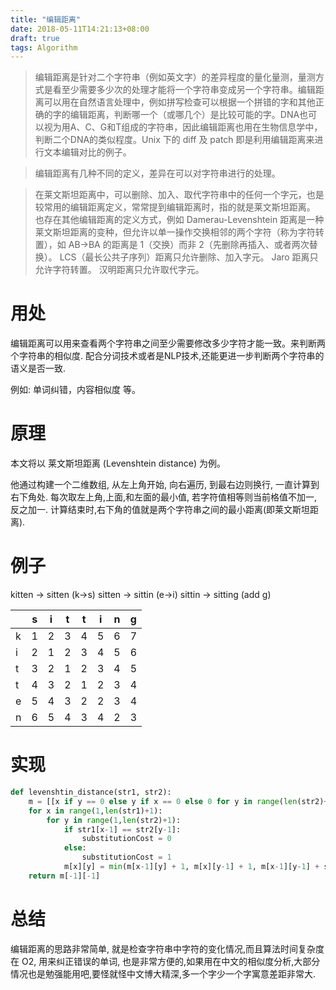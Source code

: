 ```yaml
---
title: "编辑距离"
date: 2018-05-11T14:21:13+08:00
draft: true
tags: Algorithm
---
```


> 编辑距离是针对二个字符串（例如英文字）的差异程度的量化量测，量测方式是看至少需要多少次的处理才能将一个字符串变成另一个字符串。编辑距离可以用在自然语言处理中，例如拼写检查可以根据一个拼错的字和其他正确的字的编辑距离，判断哪一个（或哪几个）是比较可能的字。DNA也可以视为用A、C、G和T组成的字符串，因此编辑距离也用在生物信息学中，判断二个DNA的类似程度。Unix 下的 diff 及 patch 即是利用编辑距离来进行文本编辑对比的例子。

<!--more-->

> 编辑距离有几种不同的定义，差异在可以对字符串进行的处理。

> 在莱文斯坦距离中，可以删除、加入、取代字符串中的任何一个字元，也是较常用的编辑距离定义，常常提到编辑距离时，指的就是莱文斯坦距离。
> 也存在其他编辑距离的定义方式，例如 Damerau-Levenshtein 距离是一种莱文斯坦距离的变种，但允许以单一操作交换相邻的两个字符（称为字符转置），如 AB→BA 的距离是 1（交换）而非 2（先删除再插入、或者两次替换）。
> LCS（最长公共子序列）距离只允许删除、加入字元。
Jaro 距离只允许字符转置。
> 汉明距离只允许取代字元。

# 用处
编辑距离可以用来查看两个字符串之间至少需要修改多少字符才能一致。来判断两个字符串的相似度.
配合分词技术或者是NLP技术,还能更进一步判断两个字符串的语义是否一致.

例如: 单词纠错，内容相似度 等。

# 原理
本文将以 莱文斯坦距离 (Levenshtein distance) 为例。


他通过构建一个二维数组, 从左上角开始, 向右遍历, 到最右边则换行, 一直计算到右下角处. 
每次取左上角,上面,和左面的最小值, 若字符值相等则当前格值不加一,反之加一.
计算结束时,右下角的值就是两个字符串之间的最小距离(即莱文斯坦距离).

# 例子
kitten -> sitten (k->s)
sitten -> sittin (e->i)
sittin -> sitting (add g)

|   | s | i | t | t | i | n | g |
| --- | --- | --- | --- | --- | --- | --- | --- |
| k | 1 | 2 | 3 | 4 | 5 | 6 | 7 | 
| i | 2 | 1 | 2 | 3 | 4 | 5 | 6 | 
| t | 3 | 2 | 1 | 2 | 3 | 4 | 5 |
| t | 4 | 3 | 2 | 1 | 2 | 3 | 4 |
| e | 5 | 4 | 3 | 2 | 2 | 3 | 4 |
| n | 6 | 5 | 4 | 3 | 4 | 2 | 3 |

# 实现
```python
def levenshtin_distance(str1, str2):
    m = [[x if y == 0 else y if x == 0 else 0 for y in range(len(str2)+1)] for x in range(len(str1)+1)]
    for x in range(1,len(str1)+1):
        for y in range(1,len(str2)+1):
            if str1[x-1] == str2[y-1]:
                substitutionCost = 0
            else:
                substitutionCost = 1
            m[x][y] = min(m[x-1][y] + 1, m[x][y-1] + 1, m[x-1][y-1] + substitutionCost)
    return m[-1][-1]
```

# 总结
编辑距离的思路非常简单, 就是检查字符串中字符的变化情况,而且算法时间复杂度在 O2, 用来纠正错误的单词, 也是非常方便的,如果用在中文的相似度分析,大部分情况也是勉强能用吧,要怪就怪中文博大精深,多一个字少一个字寓意差距非常大.

